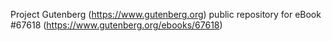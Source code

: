 Project Gutenberg (https://www.gutenberg.org) public repository for
eBook #67618 (https://www.gutenberg.org/ebooks/67618)
